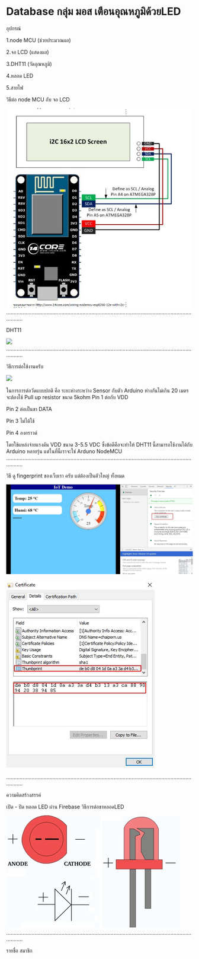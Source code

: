 # Database กลุ่ม มอส เตือนอุณหภูมิด้วยLED

อุปกรณ์

1.node MCU (ช่วยประมวณผล)

2.จอ LCD (แสดงผล)

3.DHT11 (วัดอุณหภูมิ)

4.หลอด LED 

5.สายไฟ 


วิธีต่อ node MCU กับ จอ LCD


![alttext](https://github.com/jokermarkk/Database/blob/master/%E0%B8%A7%E0%B8%B4%E0%B8%98%E0%B8%B5%E0%B8%95%E0%B9%88%E0%B8%AD%20node%20MCU%20%E0%B8%81%E0%B8%B1%E0%B8%9A%20%E0%B8%88%E0%B8%AD%20LCD.jpg?raw=true)
.......................................................................................................................................
 
DHT11

<a href="http://www.mx7.com/view2/A2v6md22PxdZfQLa" target="_blank"><img border="0" src="http://www.mx7.com/i/0a4/5pnkIF.png" /></a>
.......................................................................................................................................

วิธีการต่อใช้งานครับ

<a href="http://www.mx7.com/view2/A2v75Wi1ptvOEn2u" target="_blank"><img border="0" src="http://www.mx7.com/i/05d/GjLehl.gif" /></a>

ในการการต่อวัดแบบปกติ คือ ระยะห่างระหว่าง Sensor กับตัว Arduino ห่างกันไม่เกิน 20 เมตร จะต้องใช้ Pull up resistor ขนาด 5kohm 
   Pin 1  ต่อกับ VDD

   Pin 2  ต่อเป็นขา DATA

   Pin 3  ไม่ได้ใช้

   Pin 4  ลงกราวด์

โดยใช้แหล่งจ่ายแรงดัน VDD ขนาด 3-5.5 VDC ซึ่งข้อดีคือจะทำให้ DHT11 นี้สามารถใช้งานได้กับ Arduino หลายรุ่น แต่ในที่นี้เราจะใช่ Arduno NodeMCU
.......................................................................................................................................


วิธี ดู fingerprint ของเว็บเรา ครับ แต่ต้องเป็นตัวใหญ่ ทั้งหมด

![alttext](https://github.com/jokermarkk/Database/blob/master/1%20fingerprint.jpg)

![alttext](https://github.com/jokermarkk/Database/blob/master/2%20fingerprint.jpg)

.......................................................................................................................................

ความคิดสร้างสรรค์

เปิด - ปิด หลอด LED ผ่าน Firebase
วิธีการต่อขาหลอดLED

![alttext](https://github.com/jokermarkk/Database/blob/master/%E0%B8%AB%E0%B8%A5%E0%B8%AD%E0%B8%94%E0%B9%84%E0%B8%9F.jpg)
.......................................................................................................................................

รายชื่อ สมาชิก
